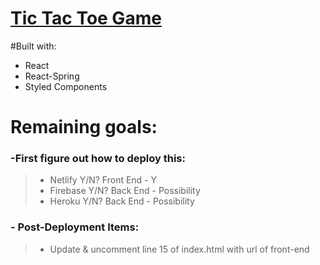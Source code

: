 # [Tic Tac Toe Game](https://gabester0.github.io/TicTacToe/)

#Built with:

- React
- React-Spring
- Styled Components

# Remaining goals:

### -First figure out how to deploy this:

> - Netlify Y/N? Front End - Y
> - Firebase Y/N? Back End - Possibility
> - Heroku Y/N? Back End - Possibility

### - Post-Deployment Items:

> - Update & uncomment line 15 of index.html with url of front-end
